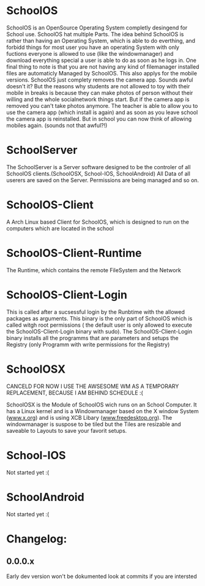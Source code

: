 SchoolOS
========

SchoolOS is an OpenSource Operating System completly desingend for School use. SchoolOS hat multiple Parts. The idea behind SchoolOS is rather than having an Operating System, which is able to do everthing, and forbidd things for most user you have an operating System with only fuctions everyone is allowed to use (like the windowmanager) and download everything special a user is able to do as soon as he logs in. One final thing to note is that you are not having any kind of filemanager installed files are automaticly Managed by SchoolOS. This also applys for the mobile versions. SchoolOS just complety removes the camera app. Sounds awful doesn't it? But the reasons why students are not allowed to toy with their mobile in breaks is because they can make photos of person without their willing and the whole socialnetwork things start. But if the camera app is removed you can't take photos anymore. The teacher is able to allow you to use the camera app (which install is again) and as soon as you leave school the camera app is reinstalled. But in school you can now think of allowing mobiles again. (sounds not that awful?!) 

SchoolServer
============
The SchoolServer is a Server software designed to be the controler of all SchoolOS clients.(SchoolOSX, School-IOS, SchoolAndroid) All Data of all userers are saved on the Server. Permissions are being managed and so on.


SchoolOS-Client
================
A Arch Linux based Client for SchoolOS, which is designed to run on the computers which are located in the school
  
  SchoolOS-Client-Runtime
==========================
  The Runtime, which contains the remote FileSystem and the Network
  
  SchoolOS-Client-Login
========================
  This is called after a sucsessful login by the Runbtime with the allowed packages as arguments. This binary is the         only part of SchoolOS which is called witgh root permissions ( the default user is only allowed to execute the             SchoolOS-Client-Login binary with sudo). The SchoolOS-Client-Login binary installs all the programms that are parameters   and setups the Registry (only Programm with write permissions for the Registry)
  
  SchoolOSX
============
  CANCELD FOR NOW I USE THE AWSESOME WM AS A TEMPORARY REPLACEMENT, BECAUSE I AM BEHIND SCHEDULE :(

  SchoolOSX is the Module of SchoolOS wich runs on an School Computer. It has a Linux kernel and is a Windowmanager based    on the X window System (www.x.org) and is using XCB Libary (www.freedesktop.org). The windowmanager is suspose to be       tiled   but the Tiles are resizable and saveable to Layouts to save your favorit setups. 


School-IOS
==========
Not started yet :(

SchoolAndroid
=============
Not started yet :(

Changelog:
==========
0.0.0.x
-------
Early dev version won't be dokumented look at commits if you are intersted

